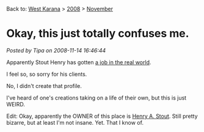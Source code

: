 Back to: [West Karana](/posts/westkarana.md) > [2008](/posts/2008/westkarana.md) > [November](./westkarana.md)
# Okay, this just totally confuses me.

*Posted by Tipa on 2008-11-14 16:46:44*

Apparently Stout Henry has gotten [a job in the real world](http://www.linkedin.com/pub/9/a7/680).

I feel so, so sorry for his clients.

No, I didn't create that profile.

I've heard of one's creations taking on a life of their own, but this is just WEIRD.

Edit: Okay, apparently the OWNER of this place is [Henry A. Stout](http://www.atlanticproperties.com/contact.html). Still pretty bizarre, but at least I'm not insane. Yet. That I know of.
